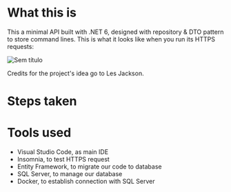 # What this is

This a minimal API built with .NET 6, designed with repository & DTO pattern to store command lines. This is what it looks like when you run its HTTPS requests:

![Sem título](https://user-images.githubusercontent.com/90851371/178108064-1caf334d-55f9-4236-b8e3-ce04c880c261.png)

Credits for the project's idea go to Les Jackson.

# Steps taken


# Tools used

- Visual Studio Code, as main IDE
- Insomnia, to test HTTPS request
- Entity Framework, to migrate our code to database
- SQL Server, to manage our database
- Docker, to establish connection with SQL Server
